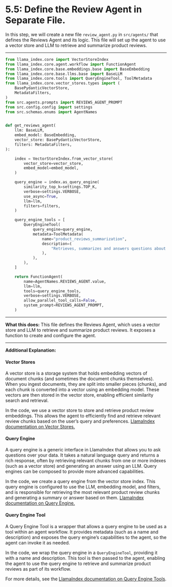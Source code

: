 # 5.5: Define the Review Agent in Separate File.

In this step, we will create a new file `review_agent.py` in `src/agents/` that defines the Reviews Agent and its logic. This file will set up the agent to use a vector store and LLM to retrieve and summarize product reviews.

---

```python
from llama_index.core import VectorStoreIndex
from llama_index.core.agent.workflow import FunctionAgent
from llama_index.core.base.embeddings.base import BaseEmbedding
from llama_index.core.base.llms.base import BaseLLM
from llama_index.core.tools import QueryEngineTool, ToolMetadata
from llama_index.core.vector_stores.types import (
    BasePydanticVectorStore,
    MetadataFilters,
)
from src.agents.prompts import REVIEWS_AGENT_PROMPT
from src.config.config import settings
from src.schemas.enums import AgentNames


def get_reviews_agent(
    llm: BaseLLM,
    embed_model: BaseEmbedding,
    vector_store: BasePydanticVectorStore,
    filters: MetadataFilters,
):

    index = VectorStoreIndex.from_vector_store(
        vector_store=vector_store,
        embed_model=embed_model,
    )

    query_engine = index.as_query_engine(
        similarity_top_k=settings.TOP_K,
        verbose=settings.VERBOSE,
        use_async=True,
        llm=llm,
        filters=filters,
    )

    query_engine_tools = [
        QueryEngineTool(
            query_engine=query_engine,
            metadata=ToolMetadata(
                name="product_reviews_summarization",
                description=(
                    "Retrieves, summarizes and answers questions about customer reviews for a specified product."
                ),
            ),
        ),
    ]

    return FunctionAgent(
        name=AgentNames.REVIEWS_AGENT.value,
        llm=llm,
        tools=query_engine_tools,
        verbose=settings.VERBOSE,
        allow_parallel_tool_calls=False,
        system_prompt=REVIEWS_AGENT_PROMPT,
    )
```

---

**What this does:**
This file defines the Reviews Agent, which uses a vector store and LLM to retrieve and summarize product reviews. It exposes a function to create and configure the agent.

---

**Additional Explanation:**

#### Vector Stores
A vector store is a storage system that holds embedding vectors of document chunks (and sometimes the document chunks themselves). When you ingest documents, they are split into smaller pieces (chunks), and each chunk is converted into a vector using an embedding model. These vectors are then stored in the vector store, enabling efficient similarity search and retrieval.

In the code, we use a vector store to store and retrieve product review embeddings. This allows the agent to efficiently find and retrieve relevant review chunks based on the user’s query and preferences. [LlamaIndex documentation on Vector Stores.](https://docs.llamaindex.ai/en/stable/module_guides/storing/vector_stores/)

#### Query Engine
A query engine is a generic interface in LlamaIndex that allows you to ask questions over your data. It takes a natural language query and returns a rich response, often by retrieving relevant chunks from one or more indexes (such as a vector store) and generating an answer using an LLM. Query engines can be composed to provide more advanced capabilities.

In the code, we create a query engine from the vector store index. This query engine is configured to use the LLM, embedding model, and filters, and is responsible for retrieving the most relevant product review chunks and generating a summary or answer based on them. [LlamaIndex documentation on Query Engine.]()

#### Query Engine Tool
A Query Engine Tool is a wrapper that allows a query engine to be used as a tool within an agent workflow. It provides metadata (such as a name and description) and exposes the query engine’s capabilities to the agent, so the agent can invoke it as needed.

In the code, we wrap the query engine in a `QueryEngineTool`, providing it with a name and description. This tool is then passed to the agent, enabling the agent to use the query engine to retrieve and summarize product reviews as part of its workflow.

For more details, see the [LlamaIndex documentation on Query Engine Tools](https://docs.llamaindex.ai/en/stable/examples/agent/openai_agent_with_query_engine/).

